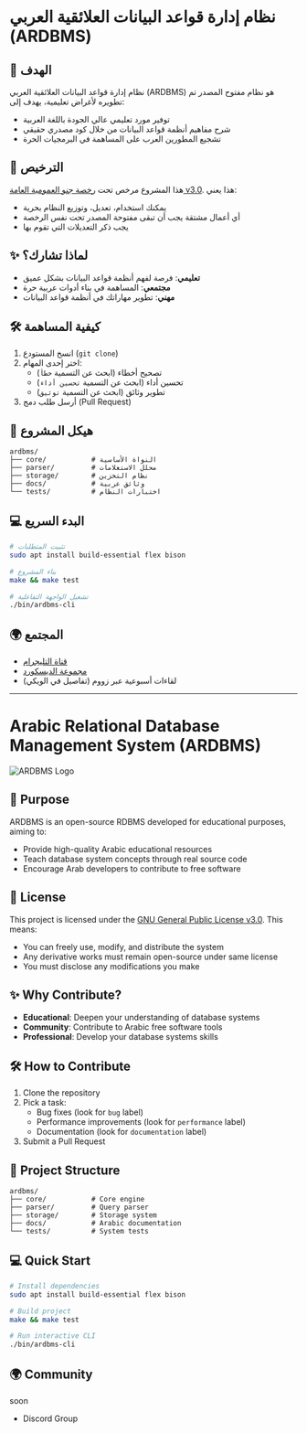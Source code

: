 
# نظام إدارة قواعد البيانات العلائقية العربي (ARDBMS)



## 🎯 الهدف
نظام إدارة قواعد البيانات العلائقية العربي (ARDBMS) هو نظام مفتوح المصدر تم تطويره لأغراض تعليمية، يهدف إلى:
- توفير مورد تعليمي عالي الجودة باللغة العربية
- شرح مفاهيم أنظمة قواعد البيانات من خلال كود مصدري حقيقي
- تشجيع المطورين العرب على المساهمة في البرمجيات الحرة

## 📜 الترخيص
هذا المشروع مرخص تحت [رخصة جنو العمومية العامة v3.0](LICENSE). هذا يعني:
- يمكنك استخدام، تعديل، وتوزيع النظام بحرية
- أي أعمال مشتقة يجب أن تبقى مفتوحة المصدر تحت نفس الرخصة
- يجب ذكر التعديلات التي تقوم بها

## ✨ لماذا تشارك؟
- **تعليمي**: فرصة لفهم أنظمة قواعد البيانات بشكل عميق
- **مجتمعي**: المساهمة في بناء أدوات عربية حرة
- **مهني**: تطوير مهاراتك في أنظمة قواعد البيانات

## 🛠 كيفية المساهمة
1. انسخ المستودع (`git clone`)
2. اختر إحدى المهام:
   - تصحيح أخطاء (ابحث عن التسمية `خطأ`)
   - تحسين أداء (ابحث عن التسمية `تحسين أداء`)
   - تطوير وثائق (ابحث عن التسمية `توثيق`)
3. أرسل طلب دمج (Pull Request)

## 📂 هيكل المشروع
```
ardbms/
├── core/           # النواة الأساسية
├── parser/         # محلل الاستعلامات
├── storage/        # نظام التخزين
├── docs/           # وثائق عربية
└── tests/          # اختبارات النظام
```

## 💻 البدء السريع
```bash
# تثبيت المتطلبات
sudo apt install build-essential flex bison

# بناء المشروع
make && make test

# تشغيل الواجهة التفاعلية
./bin/ardbms-cli
```

## 🌍 المجتمع
- [قناة التليجرام](https://t.me/ardbms_community)
- [مجموعة الديسكورد](https://discord.gg/example)
- لقاءات أسبوعية عبر زووم (تفاصيل في الويكي)

---

# Arabic Relational Database Management System (ARDBMS)

![ARDBMS Logo](https://via.placeholder.com/150) <!-- Replace with actual logo -->

## 🎯 Purpose
ARDBMS is an open-source RDBMS developed for educational purposes, aiming to:
- Provide high-quality Arabic educational resources
- Teach database system concepts through real source code
- Encourage Arab developers to contribute to free software

## 📜 License
This project is licensed under the [GNU General Public License v3.0](LICENSE). This means:
- You can freely use, modify, and distribute the system
- Any derivative works must remain open-source under same license
- You must disclose any modifications you make

## ✨ Why Contribute?
- **Educational**: Deepen your understanding of database systems
- **Community**: Contribute to Arabic free software tools
- **Professional**: Develop your database systems skills

## 🛠 How to Contribute
1. Clone the repository
2. Pick a task:
   - Bug fixes (look for `bug` label)
   - Performance improvements (look for `performance` label)
   - Documentation (look for `documentation` label)
3. Submit a Pull Request

## 📂 Project Structure
```
ardbms/
├── core/           # Core engine
├── parser/         # Query parser
├── storage/        # Storage system
├── docs/           # Arabic documentation
└── tests/          # System tests
```

## 💻 Quick Start
```bash
# Install dependencies
sudo apt install build-essential flex bison

# Build project
make && make test

# Run interactive CLI
./bin/ardbms-cli
```

## 🌍 Community
soon
- Discord Group
```
